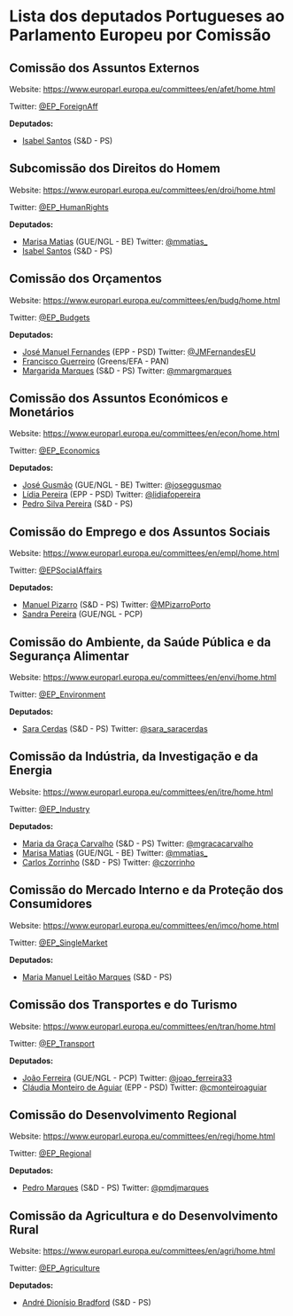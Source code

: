 # Lista dos deputados Portugueses ao Parlamento Europeu por Comissão

## Comissão dos Assuntos Externos

Website: https://www.europarl.europa.eu/committees/en/afet/home.html

Twitter: [@EP_ForeignAff](https://twitter.com/EP_ForeignAff)

**Deputados:**
* [Isabel Santos](http://www.europarl.europa.eu/meps/en/197650/ISABEL_SANTOS/home) (S&D - PS)

## Subcomissão dos Direitos do Homem

Website: https://www.europarl.europa.eu/committees/en/droi/home.html

Twitter: [@EP_HumanRights](https://twitter.com/EP_HumanRights)

**Deputados:**
* [Marisa Matias](http://www.europarl.europa.eu/meps/en/96820/MARISA_MATIAS/home) (GUE/NGL - BE) Twitter: [@mmatias_](https://twitter.com/mmatias_)
* [Isabel Santos](http://www.europarl.europa.eu/meps/en/197650/ISABEL_SANTOS/home) (S&D - PS)


## Comissão dos Orçamentos

Website: https://www.europarl.europa.eu/committees/en/budg/home.html

Twitter: [@EP_Budgets](https://twitter.com/EP_Budgets)

**Deputados:**
* [José Manuel Fernandes](http://www.europarl.europa.eu/meps/en/96899/JOSE+MANUEL_FERNANDES/home) (EPP - PSD) Twitter: [@JMFernandesEU](https://twitter.com/JMFernandesEU)
* [Francisco Guerreiro](http://www.europarl.europa.eu/meps/en/197645/FRANCISCO_GUERREIRO/home) (Greens/EFA - PAN)
* [Margarida Marques](http://www.europarl.europa.eu/meps/en/197638/L-Onor._MARGARIDA_MARQUES/home) (S&D - PS) Twitter: [@mmargmarques](https://twitter.com/mmargmarques)

## Comissão dos Assuntos Económicos e Monetários

Website: https://www.europarl.europa.eu/committees/en/econ/home.html

Twitter: [@EP_Economics](https://twitter.com/EP_Economics)

**Deputados:**
* [José Gusmão](http://www.europarl.europa.eu/meps/en/88715/JOSE_GUSMAO/home) (GUE/NGL - BE) Twitter: [@joseggusmao](http://www.twitter.com/joseggusmao) 
* [Lídia Pereira](http://www.europarl.europa.eu/meps/en/197738/LIDIA_PEREIRA/home) (EPP - PSD) Twitter: [@lidiafopereira](https://twitter.com/lidiafopereira)
* [Pedro Silva Pereira](http://www.europarl.europa.eu/meps/en/124747/PEDRO_SILVA+PEREIRA/home) (S&D - PS)

## Comissão do Emprego e dos Assuntos Sociais

Website: https://www.europarl.europa.eu/committees/en/empl/home.html

Twitter: [@EPSocialAffairs](https://twitter.com/EPSocialAffairs)

**Deputados:**
* [Manuel Pizarro](http://www.europarl.europa.eu/meps/en/197732/MANUEL_PIZARRO/home) (S&D - PS) Twitter: [@MPizarroPorto](https://twitter.com/MPizarroPorto)
* [Sandra Pereira](http://www.europarl.europa.eu/meps/en/197754/SANDRA_PEREIRA/home) (GUE/NGL - PCP)

## Comissão do Ambiente, da Saúde Pública e da Segurança Alimentar

Website: https://www.europarl.europa.eu/committees/en/envi/home.html

Twitter: [@EP_Environment](https://www.europarl.europa.eu/committees/en/envi/home.html)

**Deputados:**
* [Sara Cerdas](http://www.europarl.europa.eu/meps/en/197641/SARA_CERDAS/home) (S&D - PS) Twitter: [@sara_saracerdas](https://twitter.com/sara_saracerdas)

## Comissão da Indústria, da Investigação e da Energia

Website: https://www.europarl.europa.eu/committees/en/itre/home.html

Twitter: [@EP_Industry](https://twitter.com/EP_Industry)

**Deputados:**
* [Maria da Graça Carvalho](http://www.europarl.europa.eu/meps/en/96867/MARIA+DA+GRACA_CARVALHO/home) (S&D - PS) Twitter: [@mgracacarvalho](https://twitter.com/mgracacarvalho)
* [Marisa Matias](http://www.europarl.europa.eu/meps/en/96820/MARISA_MATIAS/home) (GUE/NGL - BE) Twitter: [@mmatias_](https://twitter.com/mmatias_)
* [Carlos Zorrinho](http://www.europarl.europa.eu/meps/en/124739/CARLOS_ZORRINHO/home) (S&D - PS) Twitter: [@czorrinho](https://twitter.com/czorrinho)

## Comissão do Mercado Interno e da Proteção dos Consumidores

Website: https://www.europarl.europa.eu/committees/en/imco/home.html

Twitter: [@EP_SingleMarket](https://twitter.com/EP_SingleMarket)

**Deputados:**
* [Maria Manuel Leitão Marques](http://www.europarl.europa.eu/meps/en/197635/MARIA+MANUEL_LEITAO+MARQUES/home) (S&D - PS)

## Comissão dos Transportes e do Turismo

Website: https://www.europarl.europa.eu/committees/en/tran/home.html

Twitter: [@EP_Transport](https://twitter.com/EP_Transport)

**Deputados:**
* [João Ferreira](http://www.europarl.europa.eu/meps/en/96706/JOAO_FERREIRA/home) (GUE/NGL - PCP) Twitter: [@joao_ferreira33](https://twitter.com/joao_ferreira33)
* [Cláudia Monteiro de Aguiar](http://www.europarl.europa.eu/meps/en/124734/CLAUDIA_MONTEIRO+DE+AGUIAR/home) (EPP - PSD) Twitter: [@cmonteiroaguiar](https://twitter.com/cmonteiroaguiar)

## Comissão do Desenvolvimento Regional

Website: https://www.europarl.europa.eu/committees/en/regi/home.html

Twitter: [@EP_Regional](https://twitter.com/EP_Regional)

**Deputados:**
* [Pedro Marques](http://www.europarl.europa.eu/meps/en/197634/PEDRO_MARQUES/home) (S&D - PS) Twitter: [@pmdjmarques](https://twitter.com/pmdjmarques)

## Comissão da Agricultura e do Desenvolvimento Rural

Website: https://www.europarl.europa.eu/committees/en/agri/home.html

Twitter: [@EP_Agriculture](https://twitter.com/EP_Agriculture)

**Deputados:**

* [André Dionísio Bradford](http://www.europarl.europa.eu/meps/en/197640/ANDRE+JORGE_DIONISIO+BRADFORD/home) (S&D - PS) 
